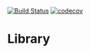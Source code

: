 [![Build Status](https://travis-ci.org/idris-musin/Library.svg?branch=master)](https://travis-ci.org/idris-musin/Library) [![codecov](https://codecov.io/gh/idris-musin/Library/branch/master/graph/badge.svg)](https://codecov.io/gh/idris-musin/Library)

# Library